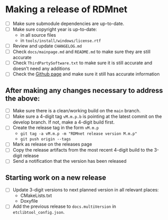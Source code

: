 # Making a release of RDMnet

- [ ] Make sure submodule dependencies are up-to-date.
- [ ] Make sure copyright year is up-to-date:
  - in all source files
  - in `tools/install/windows/license.rtf`
- [ ] Review and update `CHANGELOG.md`
- [ ] Check `docs/mainpage.md` and `README.md` to make sure they are still accurate
- [ ] Check `ThirdPartySoftware.txt` to make sure it is still accurate and doesn't need any
      additions
- [ ] Check the [Github page](https://etclabs.github.io/RDMnetDocs) and make sure it still has
      accurate information

## After making any changes necessary to address the above:

- [ ] Make sure there is a clean/working build on the `main` branch.
- [ ] Make sure a 4-digit tag `vM.m.p.b` is pointing at the latest commit on the develop branch. If
      not, make a 4-digit build first.
- [ ] Create the release tag in the form `vM.m.p`
  - `git tag -a vM.m.p -m "RDMnet release version M.m.p"`
  - `git push origin --tags`
- [ ] Mark as release on the releases page
- [ ] Copy the release artifacts from the most recent 4-digit build to the 3-digit release
- [ ] Send a notification that the version has been released

## Starting work on a new release

- [ ] Update 3-digit versions to next planned version in all relevant places:
  - CMakeLists.txt
  - Doxyfile
- [ ] Add the previous release to `docs.multiVersion` in `etclibtool_config.json`.
